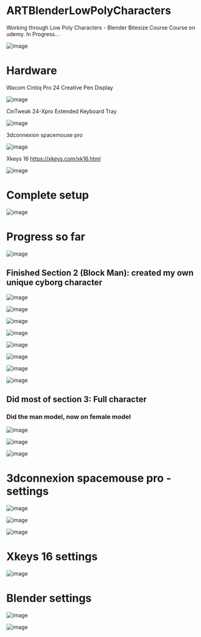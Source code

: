 # ARTBlenderLowPolyCharacters
Working through Low Poly Characters - Blender Bitesize Course Course on udemy. In Progress... 


![image](https://user-images.githubusercontent.com/3318539/183343673-c0432873-21eb-470f-8dd8-e219b48be4ae.png)

# Hardware

Wacom Cintiq Pro 24 Creative Pen Display

![image](https://user-images.githubusercontent.com/3318539/183345064-5268b517-ed25-4dbe-8e40-6ad9d1f13bae.png)


CinTweak 24-Xpro Extended Keyboard Tray

![image](https://user-images.githubusercontent.com/3318539/183345096-dce3c030-030a-4c99-8c79-cc256eaeed6a.png)


3dconnexion spacemouse pro

![image](https://user-images.githubusercontent.com/3318539/183345164-c9772b91-69ef-4f6d-8fc4-b70fbbd7c5a4.png)


Xkeys 16 
https://xkeys.com/xk16.html

![image](https://user-images.githubusercontent.com/3318539/184585106-82a2d06d-cab2-4ab3-8f1c-3cb1c2e33dae.png)


# Complete setup

![image](https://user-images.githubusercontent.com/3318539/184585011-d34008f9-8be1-42a1-94ce-f21ce4c72662.png)


# Progress so far

![image](https://user-images.githubusercontent.com/3318539/183344352-5f8ae200-cb4f-4e6d-902e-4a091f3802e4.png)

## Finished Section 2 (Block Man): created my own unique cyborg character

![image](https://user-images.githubusercontent.com/3318539/183577160-6084982c-9c0e-40ed-af2f-531671b3883e.png)

![image](https://user-images.githubusercontent.com/3318539/183577175-b50673f5-8c68-4338-91be-8cafbe9c2fb5.png)

![image](https://user-images.githubusercontent.com/3318539/183577199-9346aa42-8d47-4547-9ea9-1fc1da7cd16b.png)

![image](https://user-images.githubusercontent.com/3318539/183577216-fbee261d-2b52-44b1-82a9-9725ef765e1e.png)

![image](https://user-images.githubusercontent.com/3318539/183577568-26a504b5-3c88-43dc-9972-4666de835d22.png)

![image](https://user-images.githubusercontent.com/3318539/183577593-ae304ecb-2e5c-42f0-b756-b55d370bed22.png)

![image](https://user-images.githubusercontent.com/3318539/183577644-12137c71-8e61-413c-aaa1-2d156621721b.png)

![image](https://user-images.githubusercontent.com/3318539/183577677-1f30e23c-c6bb-4c85-9a9a-1a65da2022f6.png)



## Did most of section 3: Full character

### Did the man model, now on female model

![image](https://user-images.githubusercontent.com/3318539/184578543-bd002474-d763-401d-a2f5-e577a2bc91b3.png)


![image](https://user-images.githubusercontent.com/3318539/184578648-aebd4f48-9634-4efd-9d58-508de55455e7.png)


![image](https://user-images.githubusercontent.com/3318539/184578680-ad3e496b-3267-4877-a402-9884b6ea67e8.png)





# 3dconnexion spacemouse pro - settings

![image](https://user-images.githubusercontent.com/3318539/183344552-4ee0db6b-ad14-451d-b23f-3a93fdf8f7a3.png)

![image](https://user-images.githubusercontent.com/3318539/183344579-36743785-ff14-4ecc-ae3c-c5cf049c2de0.png)

![image](https://user-images.githubusercontent.com/3318539/184582181-9d4bafcf-368d-41be-873f-d9c2ee60beb8.png)




# Xkeys 16 settings

![image](https://user-images.githubusercontent.com/3318539/184582574-0e3a111e-ebb7-4dd0-82b9-a5558364fce0.png)



# Blender settings

![image](https://user-images.githubusercontent.com/3318539/183345954-fb59a5fa-fdba-4ea0-99d1-53187204888e.png)

![image](https://user-images.githubusercontent.com/3318539/183345981-03ef2a63-1cba-44d1-8a06-f6de72df3add.png)








